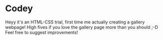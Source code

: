 # Codey
Heyy it's an HTML-CSS trial, first time me actually creating a gallery webpage!
High fives if you love the gallery page more than you should ;-D
Feel free to suggest improvements!
